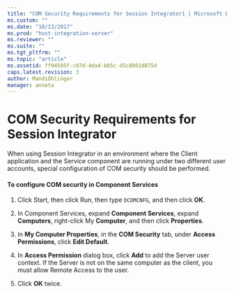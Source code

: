 ```yaml
---
title: "COM Security Requirements for Session Integrator1 | Microsoft Docs"
ms.custom: ""
ms.date: "10/13/2017"
ms.prod: "host-integration-server"
ms.reviewer: ""
ms.suite: ""
ms.tgt_pltfrm: ""
ms.topic: "article"
ms.assetid: ff94595f-c07d-4da4-b05c-d5c8801d075d
caps.latest.revision: 3
author: MandiOhlinger
manager: anneta
---
```

# COM Security Requirements for Session Integrator
When using Session Integrator in an environment where the Client application and the Service component are running under two different user accounts, special configuration of COM security should be performed.  
  
#### To configure COM security in Component Services  
  
1.  Click Start, then click Run, then type `DCOMCNFG`, and then click **OK**.  
  
2.  In Component Services, expand **Component Services**, expand **Computers**, right-click My **Computer**, and then click **Properties**.  
  
3.  In **My Computer Properties**, in the **COM Security** tab, under **Access Permissions**, click **Edit Default**.  
  
4.  In **Access Permission** dialog box, click **Add** to add the Server user context. If the Server is not on the same computer as the client, you must allow Remote Access to the user.  
  
5.  Click **OK** twice.